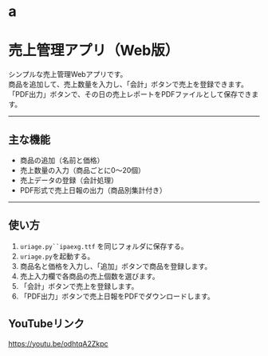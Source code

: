 # a
# 売上管理アプリ（Web版）

シンプルな売上管理Webアプリです。  
商品を追加して、売上数量を入力し、「会計」ボタンで売上を登録できます。  
「PDF出力」ボタンで、その日の売上レポートをPDFファイルとして保存できます。

---

## 主な機能

- 商品の追加（名前と価格）
- 売上数量の入力（商品ごとに0～20個）
- 売上データの登録（会計処理）
- PDF形式で売上日報の出力（商品別集計付き）

---

## 使い方

1. `uriage.py``ipaexg.ttf` を同じフォルダに保存する。  
2. `uriage.py`を起動する。
3. 商品名と価格を入力し、「追加」ボタンで商品を登録します。  
4. 売上入力欄で各商品の売上個数を選びます。  
5. 「会計」ボタンで売上を登録します。  
6. 「PDF出力」ボタンで売上日報をPDFでダウンロードします。

## YouTubeリンク

https://youtu.be/odhtqA2Zkpc
